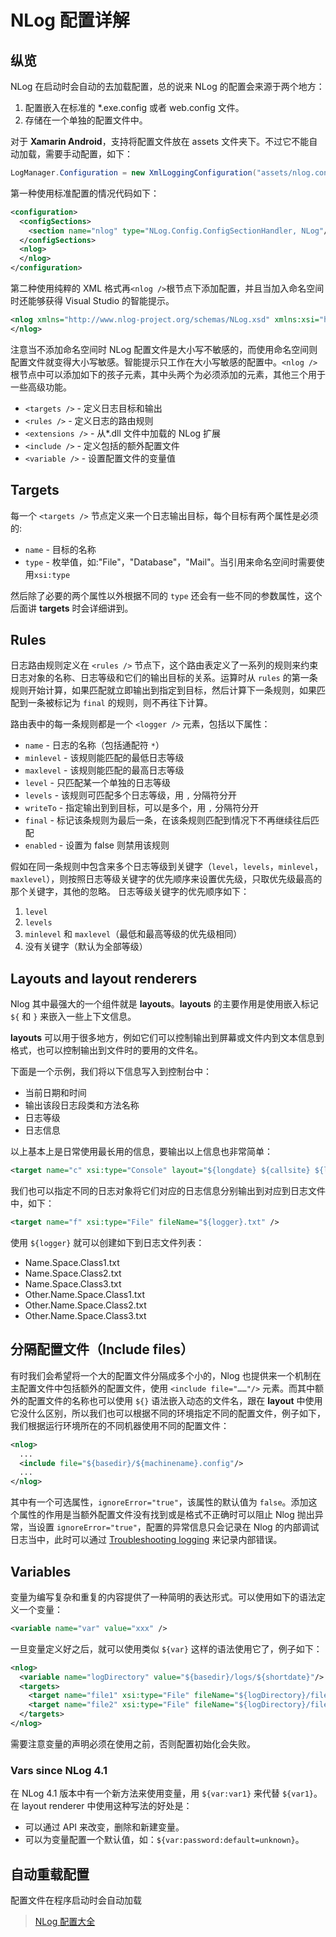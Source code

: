 # NLog 配置详解


## 纵览

NLog 在启动时会自动的去加载配置，总的说来 NLog 的配置会来源于两个地方：

1. 配置嵌入在标准的 \*.exe.config 或者 web.config 文件。
2. 存储在一个单独的配置文件中。

对于 **Xamarin Android**，支持将配置文件放在 assets 文件夹下。不过它不能自动加载，需要手动配置，如下：

```csharp
LogManager.Configuration = new XmlLoggingConfiguration("assets/nlog.config");
```

第一种使用标准配置的情况代码如下：

```XML
<configuration>
  <configSections>
    <section name="nlog" type="NLog.Config.ConfigSectionHandler, NLog"/>
  </configSections>
  <nlog>
  </nlog>
</configuration>
```

第二种使用纯粹的 XML 格式再`<nlog />`根节点下添加配置，并且当加入命名空间时还能够获得 Visual Studio 的智能提示。

```XML
<nlog xmlns="http://www.nlog-project.org/schemas/NLog.xsd" xmlns:xsi="http://www.w3.org/2001/XMLSchema-instance">
</nlog>
```

注意当不添加命名空间时 NLog 配置文件是大小写不敏感的，而使用命名空间则配置文件就变得大小写敏感。智能提示只工作在大小写敏感的配置中。`<nlog />` 根节点中可以添加如下的孩子元素，其中头两个为必须添加的元素，其他三个用于一些高级功能。

- `<targets />` - 定义日志目标和输出
- `<rules />` - 定义日志的路由规则
- `<extensions />` - 从\*.dll 文件中加载的 NLog 扩展
- `<include />` - 定义包括的额外配置文件
- `<variable />` - 设置配置文件的变量值

## Targets

每一个 `<targets />` 节点定义来一个日志输出目标，每个目标有两个属性是必须的:

- `name` - 目标的名称
- `type` - 枚举值，如:"File"，"Database"，"Mail"。当引用来命名空间时需要使用`xsi:type`

然后除了必要的两个属性以外根据不同的 `type` 还会有一些不同的参数属性，这个后面讲 **targets** 时会详细讲到。

## Rules

日志路由规则定义在 `<rules />` 节点下，这个路由表定义了一系列的规则来约束日志对象的名称、日志等级和它们的输出目标的关系。运算时从 `rules` 的第一条规则开始计算，如果匹配就立即输出到指定到目标，然后计算下一条规则，如果匹配到一条被标记为 `final` 的规则，则不再往下计算。

路由表中的每一条规则都是一个 `<logger />` 元素，包括以下属性：

- `name` - 日志的名称（包括通配符 `*`）
- `minlevel` - 该规则能匹配的最低日志等级
- `maxlevel` - 该规则能匹配的最高日志等级
- `level` - 只匹配某一个单独的日志等级
- `levels` - 该规则可匹配多个日志等级，用 `,` 分隔符分开
- `writeTo` - 指定输出到到目标，可以是多个，用 `,` 分隔符分开
- `final` - 标记该条规则为最后一条，在该条规则匹配到情况下不再继续往后匹配
- `enabled` - 设置为 false 则禁用该规则

假如在同一条规则中包含来多个日志等级到关键字（`level`，`levels`，`minlevel`，`maxlevel`），则按照日志等级关键字的优先顺序来设置优先级，只取优先级最高的那个关键字，其他的忽略。
日志等级关键字的优先顺序如下：

1. `level`
2. `levels`
3. `minlevel` 和 `maxlevel`（最低和最高等级的优先级相同）
4. 没有关键字（默认为全部等级）

## Layouts and layout renderers

Nlog 其中最强大的一个组件就是 **layouts**。**layouts** 的主要作用是使用嵌入标记 `${` 和 `}` 来嵌入一些上下文信息。

**layouts** 可以用于很多地方，例如它们可以控制输出到屏幕或文件内到文本信息到格式，也可以控制输出到文件时的要用的文件名。

下面是一个示例，我们将以下信息写入到控制台中：

- 当前日期和时间
- 输出该段日志段类和方法名称
- 日志等级
- 日志信息

以上基本上是日常使用最长用的信息，要输出以上信息也非常简单：

```XML
<target name="c" xsi:type="Console" layout="${longdate} ${callsite} ${level} ${message}" />
```

我们也可以指定不同的日志对象将它们对应的日志信息分别输出到对应到日志文件中，如下：

```XML
<target name="f" xsi:type="File" fileName="${logger}.txt" />
```

使用 `${logger}` 就可以创建如下到日志文件列表：

- Name.Space.Class1.txt
- Name.Space.Class2.txt
- Name.Space.Class3.txt
- Other.Name.Space.Class1.txt
- Other.Name.Space.Class2.txt
- Other.Name.Space.Class3.txt

## 分隔配置文件（Include files）

有时我们会希望将一个大的配置文件分隔成多个小的，Nlog 也提供来一个机制在主配置文件中包括额外的配置文件，使用 `<include file="……"/>` 元素。而其中额外的配置文件的名称也可以使用 `${}` 语法嵌入动态的文件名，跟在 **layout** 中使用它没什么区别，所以我们也可以根据不同的环境指定不同的配置文件，例子如下，我们根据运行环境所在的不同机器使用不同的配置文件：

```XML
<nlog>
  ...
  <include file="${basedir}/${machinename}.config"/>
  ...
</nlog>
```

其中有一个可选属性，`ignoreError="true"`，该属性的默认值为 `false`。添加这个属性的作用是当额外配置文件没有找到或是格式不正确时可以阻止 Nlog 抛出异常，当设置 `ignoreError="true"`，配置的异常信息只会记录在 Nlog 的内部调试日志当中，此时可以通过 [Troubleshooting logging](https://github.com/NLog/NLog/wiki/Configuration-file#troubleshooting-logging) 来记录内部错误。

## Variables

变量为编写复杂和重复的内容提供了一种简明的表达形式。可以使用如下的语法定义一个变量：

```XML
<variable name="var" value="xxx" />
```

一旦变量定义好之后，就可以使用类似 `${var}` 这样的语法使用它了，例子如下：

```XML
<nlog>
  <variable name="logDirectory" value="${basedir}/logs/${shortdate}"/>
  <targets>
    <target name="file1" xsi:type="File" fileName="${logDirectory}/file1.txt"/>
    <target name="file2" xsi:type="File" fileName="${logDirectory}/file2.txt"/>
  </targets>
</nlog>
```

需要注意变量的声明必须在使用之前，否则配置初始化会失败。

### Vars since NLog 4.1

在 NLog 4.1 版本中有一个新方法来使用变量，用 `${var:var1}` 来代替 `${var1}`。
在 layout renderer 中使用这种写法的好处是：

- 可以通过 API 来改变，删除和新建变量。
- 可以为变量配置一个默认值，如：`${var:password:default=unknown}`。

## 自动重载配置

配置文件在程序启动时会自动加载

> [NLog 配置大全](https://nlog-project.org/config/)

